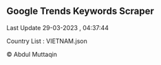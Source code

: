 

## Google Trends Keywords Scraper 
 
Last Update 29-03-2023 , 04:37:44

Country List :
VIETNAM.json



© Abdul Muttaqin 
